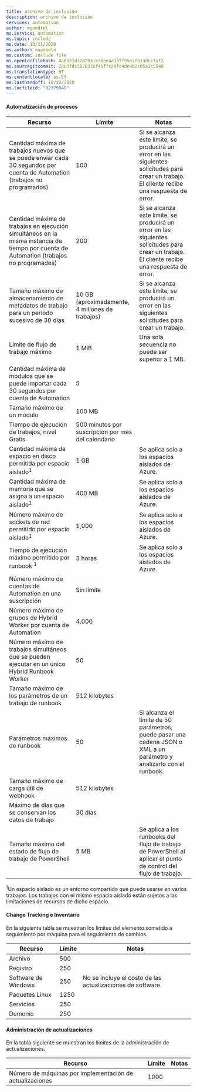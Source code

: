 ```yaml
---
title: archivo de inclusión
description: archivo de inclusión
services: automation
author: mgoedtel
ms.service: automation
ms.topic: include
ms.date: 10/21/2020
ms.author: magoedte
ms.custom: include file
ms.openlocfilehash: 4a6b21d3782931e3bee4a13ff95e7f313dcc1af2
ms.sourcegitcommit: 28c5fdc3828316f45f7c20fc4de4b2c05a1c5548
ms.translationtype: HT
ms.contentlocale: es-ES
ms.lasthandoff: 10/22/2020
ms.locfileid: "92379849"
---
```

#### <a name="process-automation"></a>Automatización de procesos

| Recurso | Límite |Notas|
| --- | --- |---|
| Cantidad máxima de trabajos nuevos que se puede enviar cada 30 segundos por cuenta de Automation (trabajos no programados) |100 |Si se alcanza este límite, se producirá un error en las siguientes solicitudes para crear un trabajo. El cliente recibe una respuesta de error.|
| Cantidad máxima de trabajos en ejecución simultáneos en la misma instancia de tiempo por cuenta de Automation (trabajos no programados) |200 |Si se alcanza este límite, se producirá un error en las siguientes solicitudes para crear un trabajo. El cliente recibe una respuesta de error.|
| Tamaño máximo de almacenamiento de metadatos de trabajo para un período sucesivo de 30 días | 10 GB (aproximadamente, 4 millones de trabajos)|Si se alcanza este límite, se producirá un error en las siguientes solicitudes para crear un trabajo. |
| Límite de flujo de trabajo máximo|1 MiB|Una sola secuencia no puede ser superior a 1 MB.|
| Cantidad máxima de módulos que se puede importar cada 30 segundos por cuenta de Automation |5 ||
| Tamaño máximo de un módulo |100 MB ||
| Tiempo de ejecución de trabajos, nivel Gratis |500 minutos por suscripción por mes del calendario ||
| Cantidad máxima de espacio en disco permitida por espacio aislado<sup>1</sup> |1 GB |Se aplica solo a los espacios aislados de Azure.|
| Cantidad máxima de memoria que se asigna a un espacio aislado<sup>1</sup> |400 MB |Se aplica solo a los espacios aislados de Azure.|
| Número máximo de sockets de red permitido por espacio aislado<sup>1</sup> |1,000 |Se aplica solo a los espacios aislados de Azure.|
| Tiempo de ejecución máximo permitido por runbook <sup>1</sup> |3 horas |Se aplica solo a los espacios aislados de Azure.|
| Número máximo de cuentas de Automation en una suscripción |Sin límite ||
| Número máximo de grupos de Hybrid Worker por cuenta de Automation|4\.000||
|Número máximo de trabajos simultáneos que se pueden ejecutar en un único Hybrid Runbook Worker|50 ||
| Tamaño máximo de los parámetros de un trabajo de runbook   | 512 kilobytes||
| Parámetros máximos de runbook   | 50|Si alcanza el límite de 50 parámetros, puede pasar una cadena JSON o XML a un parámetro y analizarlo con el runbook.|
| Tamaño máximo de carga útil de webhook |  512 kilobytes|
| Máximo de días que se conservan los datos de trabajo|30 días|
| Tamaño máximo del estado de flujo de trabajo de PowerShell |5 MB| Se aplica a los runbooks del flujo de trabajo de PowerShell al aplicar el punto de control del flujo de trabajo.|

<sup>1</sup>Un espacio aislado es un entorno compartido que puede usarse en varios trabajos. Los trabajos con el mismo espacio aislado están sujetos a las limitaciones de recursos de dicho espacio.

#### <a name="change-tracking-and-inventory"></a>Change Tracking e Inventario

En la siguiente tabla se muestran los límites del elemento sometido a seguimiento por máquina para el seguimiento de cambios.

| **Recurso** | **Límite**| **Notas** |
|---|---|---|
|Archivo|500||
|Registro|250||
|Software de Windows|250|No se incluye el costo de las actualizaciones de software.|
|Paquetes Linux|1250||
|Servicios|250||
|Demonio|250||

#### <a name="update-management"></a>Administración de actualizaciones

En la tabla siguiente se muestran los límites de la administración de actualizaciones.

| **Recurso** | **Límite**| **Notas** |
|---|---|---|
|Número de máquinas por implementación de actualizaciones|1000||
